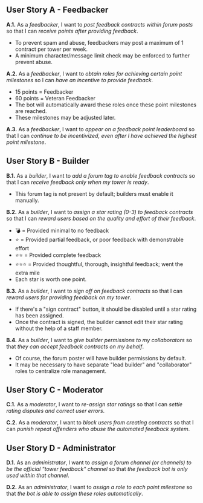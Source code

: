 ## User Story A - Feedbacker

**A.1.** As a *feedbacker*, I want to *post feedback contracts within forum posts* so that I can *receive points after providing feedback*.
* To prevent spam and abuse, feedbackers may post a maximum of 1 contract per tower per week.
* A minimum character/message limit check may be enforced to further prevent abuse.

**A.2.** As a *feedbacker*, I want to *obtain roles for achieving certain point milestones* so I can *have an incentive to provide feedback*.
* 15 points = Feedbacker
* 60 points = Veteran Feedbacker
* The bot will automatically award these roles once these point milestones are reached.
* These milestones may be adjusted later.

**A.3.** As a *feedbacker*, I want to *appear on a feedback point leaderboard* so that I can *continue to be incentivized, even after I have achieved the highest point milestone*.


## User Story B - Builder

**B.1.** As a *builder*, I want to *add a forum tag to enable feedback contracts* so that I can *receive feedback only when my tower is ready*.
* This forum tag is not present by default; builders must enable it manually.

**B.2.** As a *builder*, I want to *assign a star rating (0-3) to feedback contracts* so that I can *reward users based on the quality and effort of their feedback*.
* 💣 = Provided minimal to no feedback
* ⭐ = Provided partial feedback, or poor feedback with demonstrable effort
* ⭐⭐ = Provided complete feedback
* ⭐⭐⭐ = Provided thoughtful, thorough, insightful feedback; went the extra mile
* Each star is worth one point.

**B.3.** As a *builder*, I want to *sign off on feedback contracts* so that I can *reward users for providing feedback on my tower*.
* If there's a "sign contract" button, it should be disabled until a star rating has been assigned.
* Once the contract is signed, the builder cannot edit their star rating without the help of a staff member.

**B.4.** As a *builder*, I want to *give builder permissions to my collaborators* so that *they can accept feedback contracts on my behalf*.
* Of course, the forum poster will have builder permissions by default.
* It may be necessary to have separate "lead builder" and "collaborator" roles to centralize role management.


## User Story C - Moderator

**C.1.** As a *moderator*, I want to *re-assign star ratings* so that I can *settle rating disputes and correct user errors*.

**C.2.** As a *moderator*, I want to *block users from creating contracts* so that I can *punish repeat offenders who abuse the automated feedback system*.


## User Story D - Administrator

**D.1.** As an *administrator*, I want to *assign a forum channel (or channels) to be the official "tower feedback" channel* so that *the feedback bot is only used within that channel*.

**D.2.** As an *administrator*, I want to *assign a role to each point milestone* so that *the bot is able to assign these roles automatically*.
